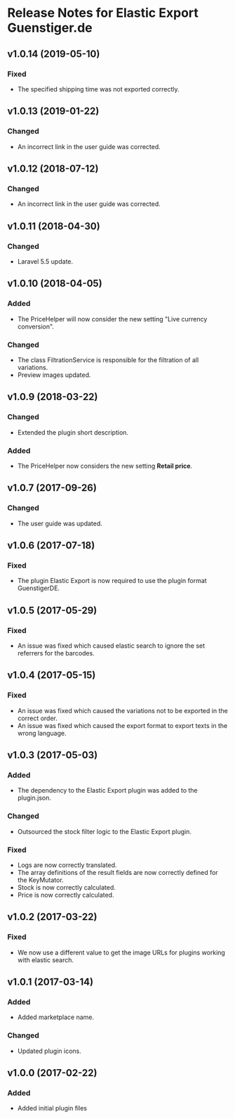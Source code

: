 # Release Notes for Elastic Export Guenstiger.de

## v1.0.14 (2019-05-10)

### Fixed
- The specified shipping time was not exported correctly.

## v1.0.13 (2019-01-22)

### Changed
- An incorrect link in the user guide was corrected.

## v1.0.12 (2018-07-12)

### Changed
- An incorrect link in the user guide was corrected.

## v1.0.11 (2018-04-30)

### Changed
- Laravel 5.5 update.

## v1.0.10 (2018-04-05)

### Added
- The PriceHelper will now consider the new setting "Live currency conversion".

### Changed
- The class FiltrationService is responsible for the filtration of all variations.
- Preview images updated.

## v1.0.9 (2018-03-22)

### Changed
- Extended the plugin short description.

### Added
- The PriceHelper now considers the new setting **Retail price**.

## v1.0.7 (2017-09-26)

### Changed
- The user guide was updated.

## v1.0.6 (2017-07-18)

### Fixed
- The plugin Elastic Export is now required to use the plugin format GuenstigerDE.

## v1.0.5 (2017-05-29)

### Fixed
- An issue was fixed which caused elastic search to ignore the set referrers for the barcodes.

## v1.0.4 (2017-05-15)

### Fixed
- An issue was fixed which caused the variations not to be exported in the correct order.
- An issue was fixed which caused the export format to export texts in the wrong language.

## v1.0.3 (2017-05-03)

### Added
- The dependency to the Elastic Export plugin was added to the plugin.json.

### Changed
- Outsourced the stock filter logic to the Elastic Export plugin.

### Fixed
- Logs are now correctly translated.
- The array definitions of the result fields are now correctly defined for the KeyMutator.
- Stock is now correctly calculated.
- Price is now correctly calculated.

## v1.0.2 (2017-03-22)

### Fixed
- We now use a different value to get the image URLs for plugins working with elastic search.

## v1.0.1 (2017-03-14)

### Added
- Added marketplace name.

### Changed
- Updated plugin icons.

## v1.0.0 (2017-02-22)
 
### Added
- Added initial plugin files
